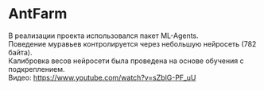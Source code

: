 # AntFarm
В реализации проекта использовался пакет ML-Agents.  
Поведение муравьев контролируется через небольшую нейросеть (782 байта).  
Калибровка весов нейросети была проведена на основе обучения с подкреплением.  
Видео: https://www.youtube.com/watch?v=sZblG-PF_uU
